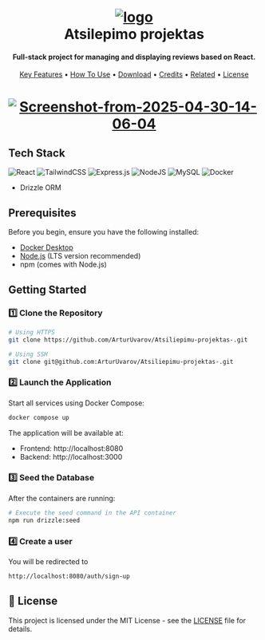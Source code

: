 <h1 align="center">
  <br>
<a href="https://ibb.co/HLrCWW5S"><img src="https://i.ibb.co/HLrCWW5S/Chat-GPT-Image-Apr-30-2025-01-55-18-PM-modified.png" alt="logo" border="0"></a>
  <br>
  Atsilepimo projektas
  <br>
</h1>

<h4 align="center">Full-stack project for managing and displaying reviews based on React.</h4>

<p align="center">
  <a href="#key-features">Key Features</a> •
  <a href="#how-to-use">How To Use</a> •
  <a href="#download">Download</a> •
  <a href="#credits">Credits</a> •
  <a href="#related">Related</a> •
  <a href="#license">License</a>
</p>

<h1 align="center"><a href="https://ibb.co/8gtT8VqG"><img src="https://i.ibb.co/F4CN7t2c/Screenshot-from-2025-04-30-14-06-04.png" alt="Screenshot-from-2025-04-30-14-06-04" border="0"></a></h1>

## Tech Stack

![React](https://img.shields.io/badge/react-%2320232a.svg?style=for-the-badge&logo=react&logoColor=%2361DAFB) ![TailwindCSS](https://img.shields.io/badge/tailwindcss-%2338B2AC.svg?style=for-the-badge&logo=tailwind-css&logoColor=white) ![Express.js](https://img.shields.io/badge/express.js-%23404d59.svg?style=for-the-badge&logo=express&logoColor=%2361DAFB) ![NodeJS](https://img.shields.io/badge/node.js-6DA55F?style=for-the-badge&logo=node.js&logoColor=white) ![MySQL](https://img.shields.io/badge/mysql-4479A1.svg?style=for-the-badge&logo=mysql&logoColor=white) ![Docker](https://img.shields.io/badge/docker-%230db7ed.svg?style=for-the-badge&logo=docker&logoColor=white)

- Drizzle ORM

## Prerequisites

Before you begin, ensure you have the following installed:

- [Docker Desktop](https://www.docker.com/products/docker-desktop/)
- [Node.js](https://nodejs.org/) (LTS version recommended)
- npm (comes with Node.js)

## Getting Started

### 1️⃣ Clone the Repository

```bash
# Using HTTPS
git clone https://github.com/ArturUvarov/Atsiliepimu-projektas-.git

# Using SSH
git clone git@github.com:ArturUvarov/Atsiliepimu-projektas-.git
```

### 2️⃣ Launch the Application

Start all services using Docker Compose:

```bash
docker compose up
```

The application will be available at:

- Frontend: http://localhost:8080
- Backend: http://localhost:3000

### 3️⃣ Seed the Database

After the containers are running:

```bash
# Execute the seed command in the API container
npm run drizzle:seed
```

### 4️⃣ Create a user

You will be redirected to

```bash
http://localhost:8080/auth/sign-up
```

## 📜 License

This project is licensed under the MIT License - see the [LICENSE](LICENSE) file for details.
